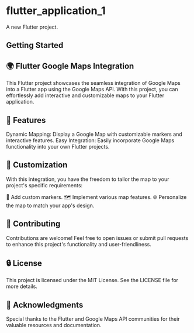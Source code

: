 # flutter_application_1

A new Flutter project.

## Getting Started

## 🌍 Flutter Google Maps Integration

This Flutter project showcases the seamless integration of Google Maps into a Flutter app using the Google Maps API. With this project, you can effortlessly add interactive and customizable maps to your Flutter application.

## 🚀 Features

Dynamic Mapping: Display a Google Map with customizable markers and interactive features.
Easy Integration: Easily incorporate Google Maps functionality into your own Flutter projects.

## 🎨 Customization

With this integration, you have the freedom to tailor the map to your project's specific requirements:

📌 Add custom markers.
🗺️ Implement various map features.
🌐 Personalize the map to match your app's design.

## 🤝 Contributing

Contributions are welcome! Feel free to open issues or submit pull requests to enhance this project's functionality and user-friendliness.

## 🔒 License

This project is licensed under the MIT License. See the LICENSE file for more details.

## 🙏 Acknowledgments

Special thanks to the Flutter and Google Maps API communities for their valuable resources and documentation.
